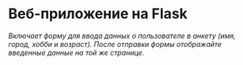 # **Веб-приложение на Flask**

_Включает форму для ввода данных о пользователе в анкету (имя, город, хобби и возраст). 
После отправки формы отображайте введенные данные на той же странице._